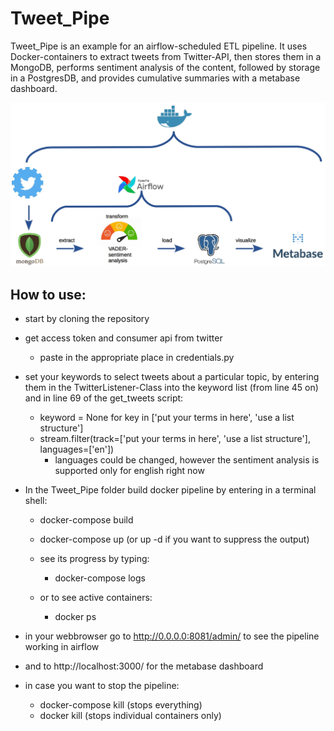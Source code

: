 # Tweet_Pipe
Tweet_Pipe is an example for an airflow-scheduled ETL pipeline. It uses Docker-containers to extract tweets from Twitter-API, then stores them in a MongoDB, performs sentiment analysis of the content, followed by storage in a PostgresDB, and provides cumulative summaries with a metabase dashboard.

![alt text](https://github.com/mkoeppel/Tweet_Pipe/blob/main/ETL_Pipeline.jpg)

## How to use:
- start by cloning the repository
- get access token and consumer api from twitter
  - paste in the appropriate place in credentials.py

- set your keywords to select tweets about a particular topic, by entering them in the TwitterListener-Class into the keyword list (from line 45 on) and in line 69 of the get_tweets script:
  - keyword = None
        for key in ['put your terms in here', 'use a list structure']
  - stream.filter(track=['put your terms in here', 'use a list structure'], languages=['en'])
    - languages could be changed, however the sentiment analysis is supported only for english right now
- In the Tweet_Pipe folder build docker pipeline by entering in a terminal shell:
  - docker-compose build
  - docker-compose up (or up -d if you want to suppress the output)

  - see its progress by typing:
    - docker-compose logs
  - or to see active containers:
      - docker ps
- in your webbrowser go to http://0.0.0.0:8081/admin/ to see the pipeline working in airflow
- and to http://localhost:3000/ for the metabase dashboard

- in case you want to stop the pipeline:
  - docker-compose kill (stops everything)
  - docker kill <process> (stops individual containers only)
